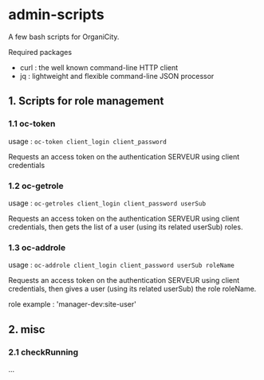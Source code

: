 # admin-scripts

A few bash scripts for OrganiCity.

Required packages
 * curl : the well known command-line HTTP client
 * jq : lightweight and flexible command-line JSON processor

## 1. Scripts for role management

### 1.1 oc-token

usage : ```oc-token client_login client_password```

Requests an access token on the authentication SERVEUR using client credentials

### 1.2 oc-getrole

usage : ```oc-getroles client_login client_password userSub```

Requests an access token on the authentication SERVEUR using client credentials, then gets the list of a user (using its related userSub) roles.

### 1.3 oc-addrole

usage : ```oc-addrole client_login client_password userSub roleName```

Requests an access token on the authentication SERVEUR using client credentials, then gives a user (using its related userSub) the role roleName.

role example : 'manager-dev:site-user'

## 2. misc

### 2.1 checkRunning

...
